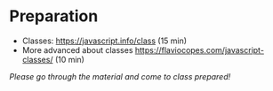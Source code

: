 # Preparation

- Classes: https://javascript.info/class (15 min)
- More advanced about classes https://flaviocopes.com/javascript-classes/ (10 min)

_Please go through the material and come to class prepared!_
